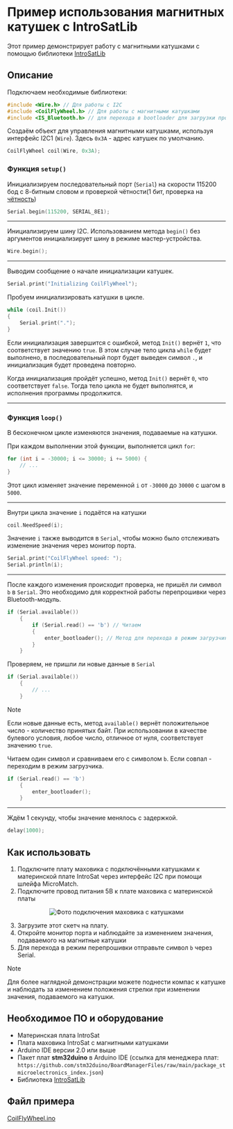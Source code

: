 # Пример использования магнитных катушек с IntroSatLib

Этот пример демонстрирует работу с магнитными катушками с помощью библиотеки [IntroSatLib](https://github.com/Obu-IntroSat/IntroSatLib)

## Описание

Подключаем необходимые библиотеки: 
```cpp
#include <Wire.h> // Для работы с I2C
#include <CoilFlyWheel.h> // Для работы с магнитными катушками
#include <IS_Bluetooth.h> // для перехода в bootloader для загрузки прошивки по Bluetooth
```

Создаём объект для управления магнитными катушками, используя интерфейс I2C1 (`Wire`). Здесь `0x3A` - адрес катушек по умолчанию.
```cpp
CoilFlyWheel coil(Wire, 0x3A);
```
### Функция `setup()`
Инициализируем последовательный порт (`Serial`) на скорости 115200 бод с 8-битным словом и проверкой чётности(1 бит, проверка на <u>чётность</u>)
```cpp
Serial.begin(115200, SERIAL_8E1);
```
---
Инициализируем шину I2C. Использованием метода `begin()` без аргументов инициализирует шину в режиме мастер-устройства.
```cpp
Wire.begin();
```
---
Выводим сообщение о начале инициализации катушек.
```cpp
Serial.print("Initializing CoilFlyWheel");
```
Пробуем инициализировать катушки в цикле. 


```cpp
while (coil.Init())
{
    Serial.print(".");
}
```

Если инициализация завершится с ошибкой, метод `Init()` вернёт `1`, что соответствует значению `true`. В этом случае тело цикла `while` будет выполнено, в последовательный порт будет выведен символ `.`, и инициализация будет проведена повторно.

Когда инициализация пройдёт успешно, метод `Init()` вернёт `0`, что соответствует `false`. Тогда тело цикла не будет выполнятся, и исполнения программы продолжится.
<!-- @unflesh Надо как-то понятнее описать -->

---
### Функция `loop()`
В бесконечном цикле изменяются значения, подаваемые на катушки.

При каждом выполнении этой функции, выполняется цикл `for`:
```cpp
for (int i = -30000; i <= 30000; i += 5000) {
    // ...
}
```
Этот цикл изменяет значение переменной `i` от `-30000` до `30000` с шагом в `5000`. 

---
Внутри цикла значение `i` подаётся на катушки
```cpp
coil.NeedSpeed(i);
```

Значение `i` также выводится в `Serial`, чтобы можно было отслеживать изменение значения через монитор порта.
```cpp
Serial.print("CoilFlyWheel speed: ");
Serial.println(i);
```
---
После каждого изменения происходит проверка, не пришёл ли символ `b` в `Serial`. Это необходимо для корректной работы перепрошивки через Bluetooth-модуль.
```cpp
if (Serial.available()) 
    {
        if (Serial.read() == 'b') // Читаем 
        {
            enter_bootloader(); // Метод для перехода в режим загрузчика
        }
    }
```

Проверяем, не пришли ли новые данные в `Serial`
```cpp
if (Serial.available()) 
    {
        // ...
    }
```

> [!NOTE]
> Если новые данные есть, метод `available()` вернёт положительное число - количество принятых байт. При использовании в качестве булевого условия, любое число, отличное от нуля, соответствует значению `true`. 

Читаем один символ и сравниваем его с символом `b`. Если совпал - переходим в режим загрузчика.
```cpp
if (Serial.read() == 'b')
    {
        enter_bootloader();
    }
```
---
Ждём 1 секунду, чтобы значение менялось с задержкой.
<!-- @unflesh Тут бы дописать что-нибудь -->
```cpp
delay(1000);
```

## Как использовать

1. Подключите плату маховика с подключёнными катушками к материнской плате IntroSat через интерфейс I2C при помощи шлейфа MicroMatch.
2. Подключите провод питания 5В к плате маховика с материнской платы
<!-- @unflesh Фоточка -->
<p align="center">
    <img alt="Фото подключения маховика с катушками" src="" />
</p>

3. Загрузите этот скетч на плату.
4. Откройте монитор порта и наблюдайте за изменением значения, подаваемого на магнитные катушки
5. Для перехода в режим перепрошивки отправьте символ `b` через Serial.

>[!NOTE]
> Для более наглядной демонстрации можете поднести компас к катушке и наблюдать за изменением положения стрелки при изменении значения, подаваемого на катушки.

## Необходимое ПО и оборудование
- Материнская плата IntroSat
- Плата маховика IntroSat с магнитными катушками
- Arduino IDE версии 2.0 или выше
- Пакет плат **stm32duino** в Arduino IDE (ссылка для менеджера плат: `https://github.com/stm32duino/BoardManagerFiles/raw/main/package_stmicroelectronics_index.json`)
- Библиотека [IntroSatLib](https://github.com/Obu-IntroSat/IntroSatLib)

## Файл примера

[CoilFlyWheel.ino](./CoilFlyWheel.ino)